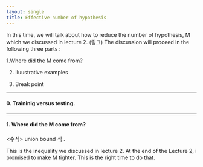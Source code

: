 ```yaml
---
layout: single
title: Effective number of hypothesis
---
```



In this time, we will talk about how to reduce the number of hypothesis, M which we discussed in lecture 2. (링크)  The discussion will proceed in the following three parts :


1.Where did the M come from? 

2. Iluustrative examples 

3. Break point 


---

#### 0. Traininig versus testing.  

---

#### 1. Where did the M come from? 

<수식> union bound 식 . 

This is the inequality we discussed in lecture 2. At the end of the Lecture 2, i promised to make M tighter. This is the right time to do that. 
